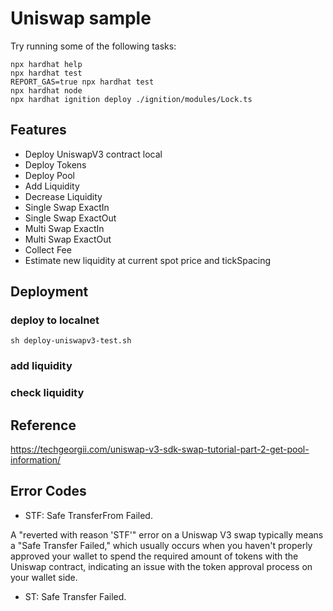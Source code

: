 # Uniswap sample

Try running some of the following tasks:

```shell
npx hardhat help
npx hardhat test
REPORT_GAS=true npx hardhat test
npx hardhat node
npx hardhat ignition deploy ./ignition/modules/Lock.ts
```

## Features

- Deploy UniswapV3 contract local
- Deploy Tokens
- Deploy Pool
- Add Liquidity
- Decrease Liquidity
- Single Swap ExactIn
- Single Swap ExactOut
- Multi Swap ExactIn
- Multi Swap ExactOut
- Collect Fee
- Estimate new liquidity at current spot price and tickSpacing

## Deployment

### deploy to localnet

```shell
sh deploy-uniswapv3-test.sh
```

### add liquidity

### check liquidity

## Reference

<https://techgeorgii.com/uniswap-v3-sdk-swap-tutorial-part-2-get-pool-information/>

## Error Codes

- STF: Safe TransferFrom Failed.

A "reverted with reason 'STF'" error on a Uniswap V3 swap typically means a "Safe Transfer Failed," which usually occurs when you haven't properly approved your wallet to spend the required amount of tokens with the Uniswap contract, indicating an issue with the token approval process on your wallet side.

- ST: Safe Transfer Failed.
